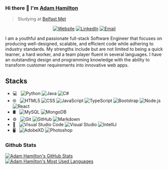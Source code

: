 ### Hi there 👋 I'm [Adam Hamilton](https://www.linkedin.com/in/adam-hamilton-5a650b187/)
> Studying at [Belfast Met](https://www.belfastmet.ac.uk/)

<p align="center">
<a href="https://www.adamhamiltonportfolio.com/"><img alt="Website" src="https://img.shields.io/badge/Website-www.adamhamilton.com-blue?style=flat-square&logo=google-chrome"></a>
<a href="https://www.linkedin.com/in/adam-hamilton-5a650b187/"><img alt="LinkedIn" src="https://img.shields.io/badge/LinkedIn-Adam%20Hamilton-blue?style=flat-square&logo=linkedin"></a>
<a href="mailto:adamhamiltonbusiness@outlook.com"><img alt="Email" src="https://img.shields.io/badge/Email-adamhamiltonbusiness@outlook.com-blue?style=flat-square&logo=gmail"></a>
</p>

<div>
 <p>
I am a youthful and passionate full-stack Software Engineer that focuses on producing well-designed, scalable, and efficient code while adhering to industry standards. My strengths include but are not limited to being a quick learner, a hard worker, and a team player fluent in several languages. I have an outstanding design and programming knowledge with the ability to transform customer requirements into innovative web apps.
</p>
</div>

## Stacks

- 💻 &nbsp;
 ![Python](https://img.shields.io/badge/-Python-333333?style=flat&logo=python)
 ![Java](https://img.shields.io/badge/-Java-333333?style=flat&logo=Java&logoColor=007396)
 ![C#](https://img.shields.io/badge/-C++-333333?style=flat&logo=C%2B%2B&logoColor=00599C)
- 🌐 &nbsp;
 ![HTML5](https://img.shields.io/badge/-HTML5-333333?style=flat&logo=HTML5)
 ![CSS](https://img.shields.io/badge/-CSS-333333?style=flat&logo=CSS3&logoColor=1572B6)
 ![JavaScript](https://img.shields.io/badge/-JavaScript-333333?style=flat&logo=javascript)
 ![TypeScript](https://img.shields.io/badge/-TypeScript-333333?style=flat&logo=typescript)
 ![Bootstrap](https://img.shields.io/badge/-Bootstrap-333333?style=flat&logo=bootstrap&logoColor=563D7C)
 ![Node.js](https://img.shields.io/badge/-Node.js-333333?style=flat&logo=node.js)
 ![React](https://img.shields.io/badge/-React-333333?style=flat&logo=react)
- 🛢 &nbsp;
 ![MySQL](https://img.shields.io/badge/-MySQL-333333?style=flat&logo=mysql)
 ![MongoDB](https://img.shields.io/badge/-MongoDB-333333?style=flat&logo=mongodb)
- ⚙️ &nbsp;
 ![Git](https://img.shields.io/badge/-Git-333333?style=flat&logo=git)
 ![GitHub](https://img.shields.io/badge/-GitHub-333333?style=flat&logo=github)
 ![Markdown](https://img.shields.io/badge/-Markdown-333333?style=flat&logo=markdown)
- 🔧 &nbsp;
 ![Visual Studio Code](https://img.shields.io/badge/-Visual%20Studio%20Code-333333?style=flat&logo=visual-studio-code&logoColor=007ACC)
 ![Visual Studio](https://img.shields.io/badge/-Visual%20Studio-333333?style=flat&logo=visual-studio)
 ![IntelliJ](https://img.shields.io/badge/-IntelliJ-333333?style=flat&logo=intellij-ide&logoColor=2C2255)
- 🖥 &nbsp;
 ![AdobeXD](https://img.shields.io/badge/-AdobeXD-333333?style=flat&logo=adobe-xd)
 ![Photoshop](https://img.shields.io/badge/-Photoshop-333333?style=flat&logo=adobe-photoshop)
 
### Github Stats

[![Adam Hamilton's GitHub Stats](https://github-readme-stats.vercel.app/api?username=A-Hamilton&show_icons=true&count_private=true)](https://github.com/A-Hamilton)
</br>
[![Adam Hamilton's Most Used Languages](https://github-readme-stats.vercel.app/api/top-langs/?username=A-Hamilton&show_icons=true&count_private=true)](https://github.com/A-Hamilton)
